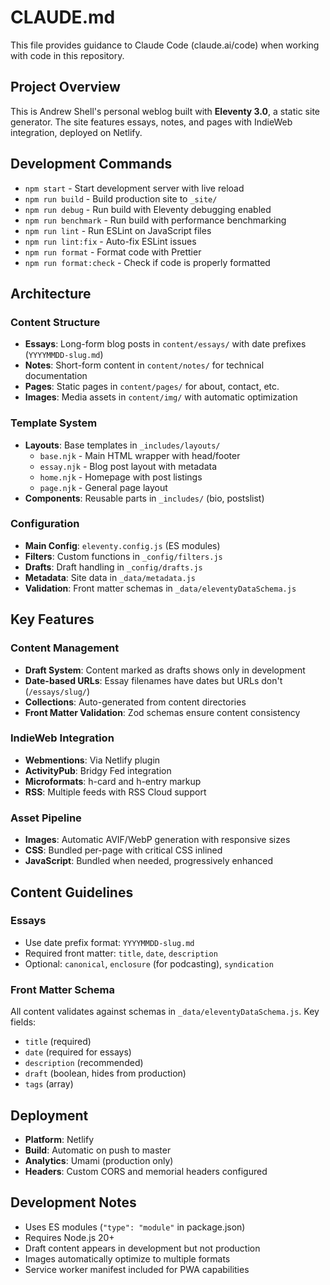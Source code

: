 # CLAUDE.md

This file provides guidance to Claude Code (claude.ai/code) when working with code in this repository.

## Project Overview

This is Andrew Shell's personal weblog built with **Eleventy 3.0**, a static site generator. The site features essays, notes, and pages with IndieWeb integration, deployed on Netlify.

## Development Commands

- `npm start` - Start development server with live reload
- `npm run build` - Build production site to `_site/`
- `npm run debug` - Run build with Eleventy debugging enabled
- `npm run benchmark` - Run build with performance benchmarking
- `npm run lint` - Run ESLint on JavaScript files
- `npm run lint:fix` - Auto-fix ESLint issues
- `npm run format` - Format code with Prettier
- `npm run format:check` - Check if code is properly formatted

## Architecture

### Content Structure
- **Essays**: Long-form blog posts in `content/essays/` with date prefixes (`YYYYMMDD-slug.md`)
- **Notes**: Short-form content in `content/notes/` for technical documentation
- **Pages**: Static pages in `content/pages/` for about, contact, etc.
- **Images**: Media assets in `content/img/` with automatic optimization

### Template System
- **Layouts**: Base templates in `_includes/layouts/`
  - `base.njk` - Main HTML wrapper with head/footer
  - `essay.njk` - Blog post layout with metadata
  - `home.njk` - Homepage with post listings
  - `page.njk` - General page layout
- **Components**: Reusable parts in `_includes/` (bio, postslist)

### Configuration
- **Main Config**: `eleventy.config.js` (ES modules)
- **Filters**: Custom functions in `_config/filters.js`
- **Drafts**: Draft handling in `_config/drafts.js`
- **Metadata**: Site data in `_data/metadata.js`
- **Validation**: Front matter schemas in `_data/eleventyDataSchema.js`

## Key Features

### Content Management
- **Draft System**: Content marked as drafts shows only in development
- **Date-based URLs**: Essay filenames have dates but URLs don't (`/essays/slug/`)
- **Collections**: Auto-generated from content directories
- **Front Matter Validation**: Zod schemas ensure content consistency

### IndieWeb Integration
- **Webmentions**: Via Netlify plugin
- **ActivityPub**: Bridgy Fed integration
- **Microformats**: h-card and h-entry markup
- **RSS**: Multiple feeds with RSS Cloud support

### Asset Pipeline
- **Images**: Automatic AVIF/WebP generation with responsive sizes
- **CSS**: Bundled per-page with critical CSS inlined
- **JavaScript**: Bundled when needed, progressively enhanced

## Content Guidelines

### Essays
- Use date prefix format: `YYYYMMDD-slug.md`
- Required front matter: `title`, `date`, `description`
- Optional: `canonical`, `enclosure` (for podcasting), `syndication`

### Front Matter Schema
All content validates against schemas in `_data/eleventyDataSchema.js`. Key fields:
- `title` (required)
- `date` (required for essays)
- `description` (recommended)
- `draft` (boolean, hides from production)
- `tags` (array)

## Deployment

- **Platform**: Netlify
- **Build**: Automatic on push to master
- **Analytics**: Umami (production only)
- **Headers**: Custom CORS and memorial headers configured

## Development Notes

- Uses ES modules (`"type": "module"` in package.json)
- Requires Node.js 20+
- Draft content appears in development but not production
- Images automatically optimize to multiple formats
- Service worker manifest included for PWA capabilities